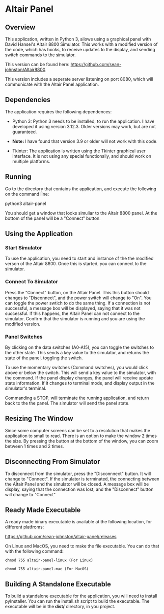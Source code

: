 # Altair Panel

## Overview

This application, written in Python 3, allows using a graphical panel with David Hansel's 
Altair 8800 Simulator. This works with a modified version of the code, which has hooks,
to receive updates to the display, and sending switch commands to the simulator.

This version can be found here: https://github.com/sean-johnston/Altair8800.

This version includes a seperate server listening on port 8080, which will communicate
with the Altair Panel application.

## Dependencies

The application requires the following dependences:

* Python 3: Python 3 needs to be installed, to run the application. I have developed it 
using version 3.12.3. Older versions may work, but are not guaranteed. 

* **Note:** I have found that version 3.9 or older will not work with this code.

* Tkinter: The application is written using the Tkinter graphical user interface. It
is not using any special functionally, and should work on multiple platforms.

## Running

Go to the directory that contains the application, and execute the following on the 
command line:

   python3 altair-panel

You should get a window that looks simuliar to the Altair 8800 panel. At the bottom
of the panel will be a "Connect" button.

## Using the Application

### Start Simulator
To use the application, you need to start and instance of the the modified verson of
the Altair 8800. Once this is started, you can connect to the simulator.

### Connect To Simulator
Press the "Connect" button, on the Altair Panel. This this button should changes to
"Disconnect", and the power switch will change to "On". You can toggle the power
swtich to do the same thing. If a connection is not successful, a message box will 
be displayed, saying that it was not successful.  If this happens, the Altair Panel 
can not connect to the simulator. Confirm that the simulator is running and you are 
using the modified version.

### Panel Switches

By clicking on the data switches (A0-A15), you can toggle the switches to the other
state. This sends a key value to the simulator, and returns the state of the panel,
toggling the switch.

To use the momentary switches (Command switches), you would click above or below the
switch. This will send a key value to the simulator, with the command. If the panel
display changes, the panel will receive update state information. If it changes to
terminal mode, and display output in the simulator's terminal.

Commanding a STOP, will terminate the running application, and return back to the 
the panel. The simulator will send the panel state.

## Resizing The Window

Since some computer screens can be set to a resolution that makes the application
to small to read. There is an option to make the window 2 times the size. By
pressing the button at the bottom of the window, you can zoom between 1 times
and 2 times.

## Disconnecting From Simulator

To disconnect from the simulator, press the "Disconnnect" button. It will change
to "Connect". If the simulator is terminated, the connecting between the Altair
Panel and the simulator will be closed. A message box will be display, saying
that the connection was lost, and the "Disconnect" button will change to 
"Connect"

## Ready Made Executable

A ready made binary executable is available at the following location, for 
different platfroms:

https://github.com/sean-johnston/altair-panel/releases

On Linux and MacOS, you need to make the file executable. You can do that 
with the following command:

    chmod 755 altair-panel-linux (For Linux)

    chmod 755 altair-panel-mac (For MacOS)

## Building A Standalone Executable

To build a standalone executable for the application, you will need to install
pyInstaller. You can run the install.sh script to build the executable. The
executable will be in the **dist/** directory, in you project.


